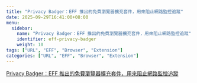 ```yaml
---
title: "Privacy Badger：EFF 推出的免費瀏覽器擴充套件，用來阻止網路監控追蹤"
date: 2025-09-29T16:41:00+08:00
menu:
  sidebar:
    name: "Privacy Badger：EFF 推出的免費瀏覽器擴充套件，用來阻止網路監控追蹤"
    identifier: eff-privacy-badger
    weight: 10
tags: ["URL", "EFF", "Browser", "Extension"]
categories: ["URL", "EFF", "Browser", "Extension"]
---
```


[Privacy Badger：EFF 推出的免費瀏覽器擴充套件，用來阻止網路監控追蹤](https://privacybadger.org/)
